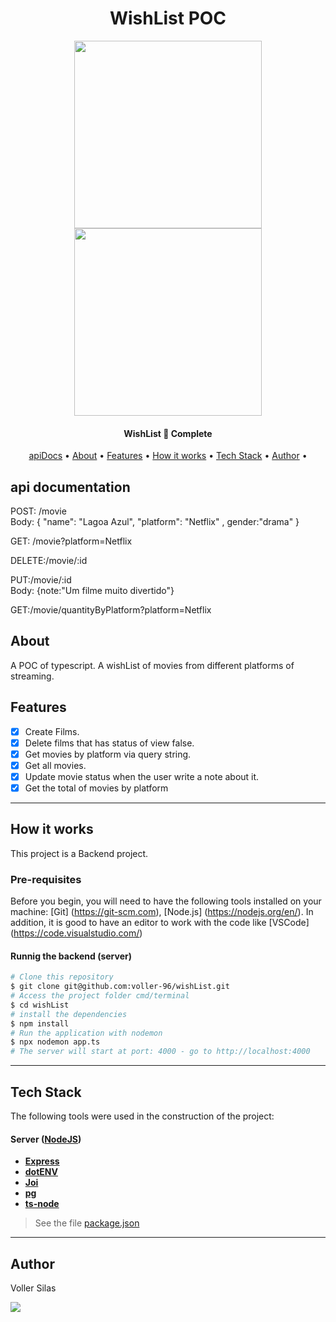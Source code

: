 

<h1 align="center">
    WishList POC
</h1>
<p align="center">
  <img src="https://vejasp.abril.com.br/wp-content/uploads/2021/06/hbomax-divulgacao.jpg.jpg" width="300px">
  <img src="https://mundointerpessoal.com/wp-content/uploads/2018/01/Netflix.jpg.png" align="center" width="300px">

</p>
<h4 align="center"> 
  WishList 🚀 Complete
</h4>

<p align="center">
 <a href="#apiDocs">apiDocs</a> •
 <a href="#about">About</a> •
 <a href="#features">Features</a> •
 <a href="#how-it-works">How it works</a> • 
 <a href="#tech-stack">Tech Stack</a> • 
 <a href="#author">Author</a> • 
</p>

## api documentation
<p>
  POST: /movie </br>
  Body: { "name": "Lagoa Azul", "platform": "Netflix" , gender:"drama" }
</p>
<p>
  GET: /movie?platform=Netflix
</p>
<p>
   DELETE:/movie/:id
</p>
<p>
   PUT:/movie/:id </br>
   Body: {note:"Um filme muito divertido"}
</p>
<p>
   GET:/movie/quantityByPlatform?platform=Netflix
</p>


## About

<p>A POC of typescript. A wishList of movies from different platforms of streaming.</p>

## Features

- [x] Create Films.
- [x] Delete films that has status of view false.
- [x] Get movies by platform via query string.
- [x] Get all movies.
- [x] Update movie status when the user write a note about it.
- [x] Get the total of movies by platform

---
## How it works

This project is a Backend project.

### Pre-requisites

Before you begin, you will need to have the following tools installed on your machine:
[Git] (https://git-scm.com), [Node.js] (https://nodejs.org/en/).
In addition, it is good to have an editor to work with the code like [VSCode] (https://code.visualstudio.com/)

#### Runnig the backend (server)

```bash
# Clone this repository
$ git clone git@github.com:voller-96/wishList.git
# Access the project folder cmd/terminal
$ cd wishList
# install the dependencies
$ npm install
# Run the application with nodemon
$ npx nodemon app.ts
# The server will start at port: 4000 - go to http://localhost:4000
```
---
## Tech Stack

The following tools were used in the construction of the project:

#### **Server**  ([NodeJS](https://nodejs.org/en/))

-   **[Express](https://expressjs.com/)**
-   **[dotENV](https://github.com/motdotla/dotenv)**
-   **[Joi](https://joi.dev/api/?v=17.7.0)**
-   **[pg](https://node-postgres.com/)**
 -  **[ts-node](https://typestrong.org/ts-node/)**

> See the file  [package.json](https://github.com/voller-96/wishList/blob/main/package.json)
---
## Author
<p>Voller Silas</p>
<a href="mailto:emersonpess011108@gmail.com?"><img src="https://img.shields.io/badge/gmail-%23DD0031.svg?&style=for-the-badge&logo=gmail&logoColor=white"/></a>
